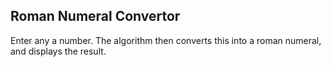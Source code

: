 ## Roman Numeral Convertor

Enter any a number. The algorithm then converts this into a roman numeral, and displays the result.